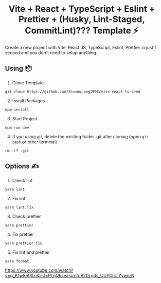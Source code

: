 <h1 align='center'>Vite + React + TypeScript + Eslint + Prettier + (Husky, Lint-Staged, CommitLint)??? Template ⚡</h1>

Create a new project with Vite, React JS, TypeScript, Eslint, Prettier in just 1 second and you don't need to setup anything.

<!-- #### **Vercel Deploy: https://vite-react-ts-eslint-prettier.vercel.app** -->

<!-- ![image](https://user-images.githubusercontent.com/70432453/170648662-2ff424b9-74e9-4754-a04d-512fe1496a3b.png) -->

<!-- ## **Some Features 📋**

Alias Import

![image](https://user-images.githubusercontent.com/70432453/170644457-ede03cca-44e9-4543-94d3-412c9d317063.png)

Hook Warning

![image](https://user-images.githubusercontent.com/70432453/170638708-23a20ffd-156e-494a-84be-b1e1cfdb5c93.png)

Prettier Warning

![image](https://user-images.githubusercontent.com/70432453/170639043-24423ed1-73cc-4730-b270-2acea1ae0c74.png)

Etc... -->

## **Using 📦**

1. Clone Template

```
git clone https://github.com/thuanquang1998/vite-react-ts-seed
```

2. Install Packages

```
npm install
```

3. Start Project

```
npm run dev
```

4. If you using git, delete the existing folder .git after cloning (open `git bash` or other terminal)

```
rm -rf .git
```

## **Options ✍️**

1. Check lint

```
yarn lint
```

2. Fix lint

```
yarn lint:fix
```

3. Check prettier

```
yarn prettier
```

4. Fix prettier

```
yarn prettier:fix
```

5. Fix lint and prettier

```
yarn format
```

https://www.youtube.com/watch?v=g_K1w8e0lLo&list=PLqQ6Lvascx2uB20Lgds_UUYCIsTYvworN
